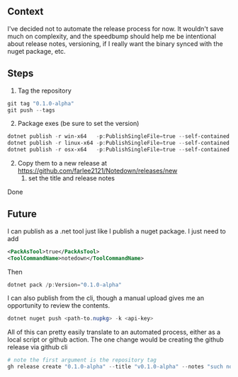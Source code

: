 
## Context
I've decided not to automate the release process for now. It wouldn't save much on complexity, 
and the speedbump should help me be intentional about release notes, versioning, if I really want the binary 
synced with the nuget package, etc.


## Steps

1. Tag the repository
```powershell
git tag "0.1.0-alpha"
git push --tags
```
2. Package exes (be sure to set the version)
```powershell
dotnet publish -r win-x64   -p:PublishSingleFile=true --self-contained true -c Release /p:Version="0.1.0-alpha"
dotnet publish -r linux-x64 -p:PublishSingleFile=true --self-contained true -c Release /p:Version="0.1.0-alpha"
dotnet publish -r osx-x64   -p:PublishSingleFile=true --self-contained true -c Release /p:Version="0.1.0-alpha"
```
2. Copy them to a new release at https://github.com/farlee2121/Notedown/releases/new
   1. set the title and release notes

Done


## Future

I can publish as a .net tool just like I publish a nuget package. I just need to add
```xml
<PackAsTool>true</PackAsTool>
<ToolCommandName>notedown</ToolCommandName>
``` 

Then
```powershell
dotnet pack /p:Version="0.1.0-alpha"
```

I can also publish from the cli, though a manual upload gives me an opportunity to review the contents. 
```powershell
dotnet nuget push <path-to.nupkg> -k <api-key>
```

All of this can pretty easily translate to an automated process, either as a local script or github action.
The one change would be creating the github release via github cli
```powershell
# note the first argument is the repository tag
gh release create "0.1.0-alpha" --title "v0.1.0-alpha" --notes "such notes" --prerelease
```